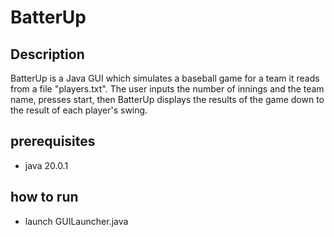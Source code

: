 # BatterUp

## Description

BatterUp is a Java GUI which simulates a baseball game for a team it reads from a file "players.txt". The user inputs the number of innings and the team name, presses start, then BatterUp displays the results of the game down to the result of each player's swing.

## prerequisites

- java 20.0.1

## how to run

- launch GUILauncher.java
